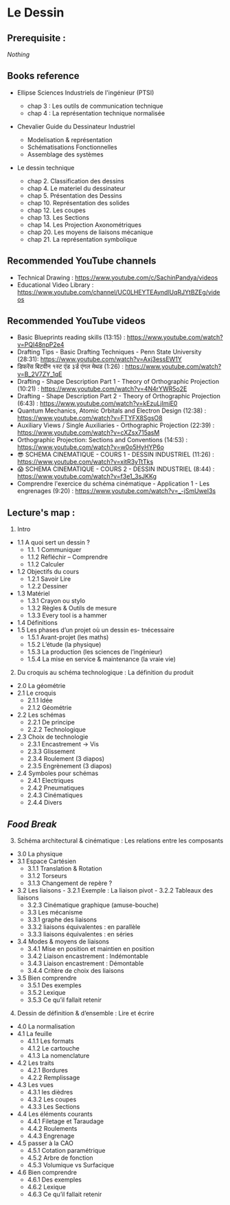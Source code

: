 # Le Dessin

## Prerequisite :

*Nothing*

## Books reference

* Ellipse Sciences Industriels de l'ingénieur (PTSI)
  * chap 3 : Les outils de communication technique
  * chap 4 : La représentation technique normalisée

* Chevalier Guide du Dessinateur Industriel
  * Modelisation & représentation
  * Schématisations Fonctionnelles
  * Assemblage des systèmes


* Le dessin technique
  * chap 2. Classification des dessins
  * chap 4. Le materiel du dessinateur
  * chap 5. Présentation des Dessins
  * chap 10. Représentation des solides
  * chap 12. Les coupes
  * chap 13. Les Sections
  * chap 14. Les Projection Axonométriques
  * chap 20. Les moyens de liaisons mécanique
  * chap 21. La représentation symbolique

## Recommended YouTube channels

* Technical Drawing : https://www.youtube.com/c/SachinPandya/videos
* Educational Video Library : https://www.youtube.com/channel/UC0LHEYTEAyndlUqRJYtBZEg/videos

## Recommended YouTube videos

* Basic Blueprints reading skills (13:15) : https://www.youtube.com/watch?v=PQl48npP2e4
* Drafting Tips - Basic Drafting Techniques - Penn State University (28:31):
https://www.youtube.com/watch?v=Axj3essEW1Y
* डिफरेंस बिटवीन १स्ट एंड ३र्ड एंगल मेथड (1:26) : https://www.youtube.com/watch?v=B_2V7ZY_1qE
* Drafting - Shape Description Part 1 - Theory of Orthographic Projection (10:21) : https://www.youtube.com/watch?v=4N4rYWR5o2E
* Drafting - Shape Description Part 2 - Theory of Orthographic Projection (6:43) : https://www.youtube.com/watch?v=kEzuLjImiE0
* Quantum Mechanics, Atomic Orbitals and Electron Design (12:38) : https://www.youtube.com/watch?v=FTYFX8SgsO8
* Auxiliary Views / Single Auxiliaries - Orthographic Projection (22:39) : https://www.youtube.com/watch?v=cXZsx715asM
* Orthographic Projection: Sections and Conventions (14:53) : https://www.youtube.com/watch?v=w0o5HyHYP6o
* 😎 SCHEMA CINEMATIQUE - COURS 1 - DESSIN INDUSTRIEL (11:26) : https://www.youtube.com/watch?v=xitR3yTtTks
* 😱 SCHEMA CINEMATIQUE - COURS 2 - DESSIN INDUSTRIEL (8:44) : https://www.youtube.com/watch?v=f3e1_3sJKKg
* Comprendre l'exercice du schéma cinématique - Application 1 - Les engrenages (9:20) : https://www.youtube.com/watch?v=_-jSmUweI3s

## Lecture's map :

1. Intro
- 1.1 A quoi sert un dessin ?
  - 1.1. 1 Communiquer
  - 1.1.2 Réfléchir – Comprendre
  - 1.1.2 Calculer
- 1.2 Objectifs du cours
  - 1.2.1 Savoir Lire
  - 1.2.2 Dessiner
- 1.3 Matériel
  - 1.3.1	Crayon ou stylo
  - 1.3.2 Règles & Outils de mesure
  - 1.3.3 Every tool is a hammer
- 1.4 Définitions
- 1.5 Les phases d’un projet où un dessin es- tnécessaire
  - 1.5.1 Avant-projet (les maths)
  - 1.5.2 L’étude (la physique)
  - 1.5.3 La production (les sciences de l’ingénieur)
  - 1.5.4 La mise en service & maintenance (la vraie vie)

2. Du croquis au schéma technologique : La définition du produit
  - 2.0 La géométrie
  - 2.1 Le croquis
    - 2.1.1 Idée
    - 2.1.2 Géométrie
  - 2.2 Les schémas
    - 2.2.1 De principe
    - 2.2.2 Technologique
  - 2.3 Choix de technologie
    - 2.3.1 Encastrement -> Vis
    - 2.3.3 Glissement
    - 2.3.4 Roulement (3 diapos)
    - 2.3.5 Engrènement (3 diapos)
  - 2.4 Symboles pour schémas
    - 2.4.1 Electriques
    - 2.4.2 Pneumatiques
    - 2.4.3 Cinématiques
    - 2.4.4 Divers

## *Food Break*

3. Schéma architectural & cinématique : Les relations entre les composants
  - 3.0 La physique
  - 3.1 Espace Cartésien
    - 3.1.1 Translation & Rotation
    - 3.1.2 Torseurs
    - 3.1.3 Changement de repère ?
  - 3.2 Les liaisons
		- 3.2.1 Exemple : La liaison pivot
		- 3.2.2 Tableaux des liaisons
    - 3.2.3 Cinématique graphique (amuse-bouche)
	- 3.3 Les mécanisme
    - 3.3.1 graphe des liaisons
    - 3.3.2 liaisons équivalentes : en parallèle
    - 3.3.3 liaisons équivalentes : en séries
  - 3.4 Modes & moyens de liaisons
    - 3.4.1 Mise en position et maintien en position
    - 3.4.2 Liaison encastrement : Indémontable
    - 3.4.3 Liaison encastrement : Démontable
    - 3.4.4 Critère de choix des liaisons
  - 3.5 Bien comprendre
    - 3.5.1 Des exemples
    - 3.5.2 Lexique
    - 3.5.3 Ce qu’il fallait retenir

4. Dessin de définition & d’ensemble : Lire et écrire
  - 4.0 La normalisation
  - 4.1 La feuille
    - 4.1.1 Les formats
    - 4.1.2 Le cartouche
    - 4.1.3 La nomenclature
  - 4.2 Les traits
    - 4.2.1 Bordures
    - 4.2.2 Remplissage
  - 4.3 Les vues
    - 4.3.1 les dièdres
    - 4.3.2 Les coupes
    - 4.3.3 Les Sections
  - 4.4 Les éléments courants
    - 4.4.1 Filetage et Taraudage
    - 4.4.2 Roulements
    - 4.4.3 Engrenage
  - 4.5 passer à la CAO
    - 4.5.1 Cotation paramétrique
    - 4.5.2 Arbre de fonction
    - 4.5.3 Volumique vs Surfacique
  - 4.6 Bien comprendre
    - 4.6.1 Des exemples
    - 4.6.2 Lexique
    - 4.6.3 Ce qu’il fallait retenir
